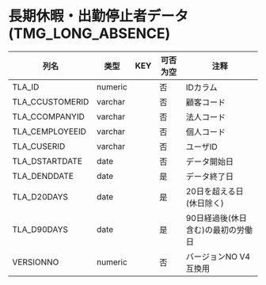 # 長期休暇・出勤停止者データ(TMG_LONG_ABSENCE)
| 列名   | 类型   | KEY  | 可否为空 | 注释   |
| ---- | ---- | ---- | ---- | ---- |
|TLA_ID|numeric||否|IDカラム|
|TLA_CCUSTOMERID|varchar||否|顧客コード |
|TLA_CCOMPANYID|varchar||否|法人コード |
|TLA_CEMPLOYEEID|varchar||否|個人コード |
|TLA_CUSERID|varchar||否|ユーザID |
|TLA_DSTARTDATE|date||否|データ開始日 |
|TLA_DENDDATE|date||是|データ終了日 |
|TLA_D20DAYS|date||是|20日を超える日(休日除く) |
|TLA_D90DAYS|date||是|90日経過後(休日含む)の最初の労働日 |
|VERSIONNO|numeric||否|バージョンNO V4互換用 |
